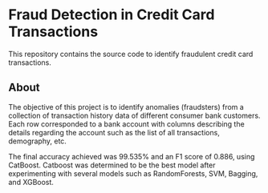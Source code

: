 # Fraud Detection in Credit Card Transactions
This repository contains the source code to identify fraudulent credit card transactions.

## About
The objective of this project is to identify anomalies (fraudsters) from a collection of transaction history data of different consumer bank customers. Each row corresponded to a bank account with columns describing the details regarding the account such as the list of all transactions, demography, etc.

The final accuracy achieved was 99.535% and an F1 score of 0.886, using CatBoost. Catboost was determined to be the best model after experimenting with several models such as RandomForests, SVM, Bagging, and XGBoost.

